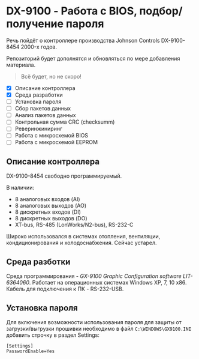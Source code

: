 # DX-9100 - Работа с BIOS, подбор/получение пароля

Речь пойдёт о контроллере производства Johnson Controls DX-9100-8454 2000-х годов.

Репозиторий будет дополнятся и обновляться по мере добавления материала.
> Всё будет, но не скоро!

- [X] Описание контроллера
- [X] Среда разработки
- [ ] Установка пароля
- [ ] Сбор пакетов данных
- [ ] Анализ пакетов данных
- [ ] Контрольная сумма CRC (checksumm)
- [ ] Реверинжиниринг
- [ ] Работа с микросхемой BIOS
- [ ] Работа с микросхемой EEPROM

## Описание контроллера

DX-9100-8454 свободно программируемый.

В наличии:
- 8 аналоговых входов (AI)
- 8 аналоговых выходов (AO)
- 8 дискретных входов (DI)
- 8 дискретных выходов (DO)
- XT-bus, RS-485 (LonWorks/N2-bus), RS-232-C

Широко использовался в системах отопления, вентиляции, кондиционирования и холодоснабжения. Сейчас устарел.

## Среда разботки

Среда программирования - *GX-9100 Graphic Configuration software LIT-6364060*. Работает на операционных системах Windows XP, 7, 10 x86. Кабель для подключения к ПК - RS-232-USB.

## Установка пароля

Для включения возможности использования пароля для защиты от загрузки/выгрузки прошивки необходимо в файл ``C:\WINDOWS\GX9100.INI`` добавить строчку в раздел Settings:
```
[Settings]
PasswordEnable=Yes
```

